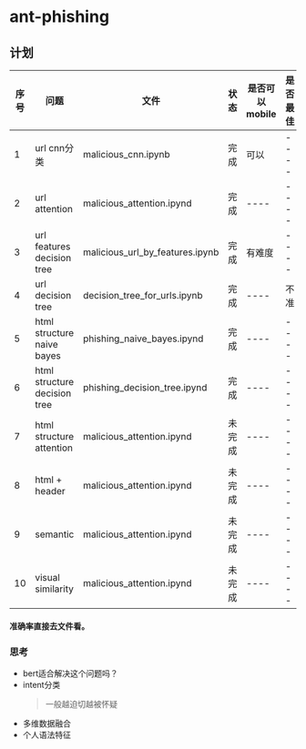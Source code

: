 # ant-phishing
## 计划
|  序号   | 问题  | 文件 | 状态 | 是否可以mobile | 是否最佳 |
|  ----  | ----  | ----  | ----  | ----  | ----  |
| 1  | url cnn分类 | malicious_cnn.ipynb | 完成 | 可以  | ----  |
| 2  | url attention | malicious_attention.ipynd  | 完成 | ----  | ----  |
| 3  | url features decision tree | malicious_url_by_features.ipynb  | 完成 | 有难度  | ----  |
| 4  | url  decision tree | decision_tree_for_urls.ipynb  | 完成 | ----  | 不准  |
| 5  | html structure naive bayes | phishing_naive_bayes.ipynd  | 完成 | ----  | ----  |
| 6  | html structure decision tree | phishing_decision_tree.ipynd  | 完成 | ----  | ----  |
| 7  | html structure  attention | malicious_attention.ipynd  | 未完成 | ----  | ----  |
| 8  | html + header  | malicious_attention.ipynd  | 未完成 | ----  | ----  |
| 9  | semantic | malicious_attention.ipynd  | 未完成 | ----  | ----  |
| 10  | visual similarity | malicious_attention.ipynd  | 未完成 | ----  | ----  |
#### 准确率直接去文件看。
### 思考
* bert适合解决这个问题吗？
* intent分类
    > 一般越迫切越被怀疑
* 多维数据融合
* 个人语法特征